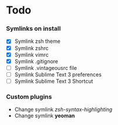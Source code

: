 Todo
====

### Symlinks on install
- [x] Symlink zsh theme
- [x] Symlink zshrc
- [x] Symlink vimrc
- [x] Symlink .gitignore
- [ ] Symlink .vintageousrc file
- [ ] Symlink Sublime Text 3 preferences
- [ ] Symlink Sublime Text 3 Shortcut

### Custom plugins
- Change symlink *zsh-syntax-highlighting*
- Change symlink **yeoman**
